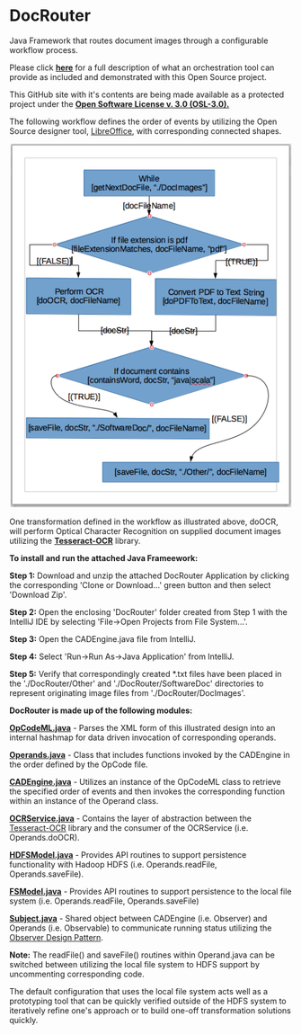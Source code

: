 # DocRouter
Java Framework that routes document images through a configurable workflow process.
<p>Please click <b><a href=https://github.com/DevelopAir/DocRouter/blob/master/docs/Orchestration.pdf>here</a></b> for a full description of what an orchestration tool can provide as included and demonstrated with this Open Source project.<p>
<p>This GitHub site with it's contents are being made available as a protected project under the <b><a href=https://github.com/DevelopAir/DocRouter/blob/master/docs/license.pdf>Open Software License v. 3.0 (OSL-3.0).</a></b></p>
<p>The following workflow defines the order of events by utilizing the Open Source designer tool, <a href=https://en.wikipedia.org/wiki/LibreOffice>LibreOffice</a>, with corresponding connected shapes.<p>
<p align="center">
  <img src="./WorkFlowExample.png" width="500"/>
</p>
</p>
One transformation defined in the workflow as illustrated above, doOCR, will perform Optical Character Recognition on supplied document images utilizing the <b><a href=https://en.wikipedia.org/wiki/Tesseract_(software)>Tesseract-OCR</a></b> library.<p><p>
<b>To install and run the attached Java Frameework:</b><p><p>
<b>Step 1:</b>  Download and unzip the attached DocRouter Application by clicking the corresponding 'Clone or Download...' green button and then select 'Download Zip'.<p>
<b>Step 2:</b>  Open the enclosing 'DocRouter' folder created from Step 1 with the IntelliJ IDE by selecting 'File->Open Projects from File System...'.<p>
<b>Step 3:</b>  Open the CADEngine.java file from IntelliJ.<p>
<b>Step 4:</b>  Select 'Run->Run As->Java Application' from IntelliJ.<p>
<b>Step 5:</b>  Verify that correspondingly created *.txt files have been placed in the './DocRouter/Other' and './DocRouter/SoftwareDoc' directories to represent originating image files from './DocRouter/DocImages'.<p>
<p><b>DocRouter is made up of the following modules:</b><p><p>
<b><a href=https://github.com/DevelopAir/DocRouter/blob/master/src/main/java/com/duncanson/DocRouter/OpCodeML.java>OpCodeML.java</a></b> - Parses the XML form of this illustrated design into an internal hashmap for data driven invocation of corresponding operands.<p>
<b><a href=https://github.com/DevelopAir/DocRouter/blob/master/src/main/java/com/duncanson/DocRouter/Operands.java>Operands.java</a></b> - Class that includes functions invoked by the CADEngine in the order defined by the OpCode file.<p>
<b><a href=https://github.com/DevelopAir/DocRouter/blob/master/src/main/java/com/duncanson/DocRouter/CADEngine.java>CADEngine.java</a></b> - Utilizes an instance of the OpCodeML class to retrieve the specified order of events and then invokes the corresponding function within an instance of the Operand class.<p>
<b><a href=https://github.com/DevelopAir/DocRouter/blob/master/src/main/java/com/duncanson/DocRouter/OCRService.java>OCRService.java</a></b> - Contains the layer of abstraction between the <a href=https://github.com/tesseract-ocr/tesseract/wiki>Tesseract-OCR</a> library and the consumer of the OCRService (i.e. Operands.doOCR).<p>
<b><a href=https://github.com/DevelopAir/DocRouter/blob/master/src/main/java/com/duncanson/DocRouter/HDFSModel.java>HDFSModel.java</a></b> - Provides API routines to support persistence functionality with Hadoop HDFS (i.e. Operands.readFile, Operands.saveFile).<p>
<b><a href=https://github.com/DevelopAir/DocRouter/blob/master/src/main/java/com/duncanson/DocRouter/FSModel.java>FSModel.java</a></b> - Provides API routines to support persistence to the local file system (i.e. Operands.readFile, Operands.saveFile)<p>
<b><a href=https://github.com/DevelopAir/DocRouter/blob/master/src/main/java/com/duncanson/DocRouter/CADEngine.java>Subject.java</a></b> - Shared object between CADEngine (i.e. Observer) and Operands (i.e. Observable) to communicate running status utilizing the <a href=http://www.oodesign.com/observer-pattern.html>Observer Design Pattern</a>.<p><p>
<b>Note:</b> The readFile() and saveFile() routines within Operand.java can be switched between utilizing the local file system to HDFS support by uncommenting corresponding code.
<p><p>The default configuration that uses the local file system acts well as a prototyping tool that can be quickly verified outside of the HDFS system to iteratively refine one's approach or to build one-off transformation solutions quickly.


